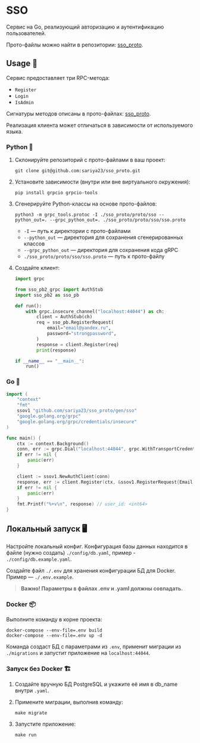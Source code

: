 # SSO

Сервис на Go, реализующий авторизацию и аутентификацию пользователей.

Прото-файлы можно найти в репозитории: [sso_proto](https://github.com/sariya23/sso_proto).

## Usage 📖

Сервис предоставляет три RPC-метода:

- `Register`
- `Login`
- `IsAdmin`

Сигнатуры методов описаны в прото-файлах: [sso_proto](https://github.com/sariya23/sso_proto).

Реализация клиента может отличаться в зависимости от используемого языка.

### Python 🐍

1. Склонируйте репозиторий с прото-файлами в ваш проект:
    
    ```shell
    git clone git@github.com:sariya23/sso_proto.git
    ```

2. Установите зависимости (внутри или вне виртуального окружения):

    ```shell
    pip install grpcio grpcio-tools
    ```

3. Сгенерируйте Python-классы на основе прото-файлов:
    ```shell
    python3 -m grpc_tools.protoc -I ./sso_proto/proto/sso --python_out=. --grpc_python_out=. ./sso_proto/proto/sso/sso.proto
    ```
    - `-I` — путь к директории с прото-файлами
    - `--python_out` — директория для сохранения сгенерированных классов
    - `--grpc_python_out` — директория для сохранения кода gRPC
    - `./sso_proto/proto/sso/sso.proto` — путь к прото-файлу

4. Создайте клиент:
    ```py
    import grpc

    from sso_pb2_grpc import AuthStub
    import sso_pb2 as sso_pb

    def run():
        with grpc.insecure_channel("localhost:44044") as ch:
            client = AuthStub(ch)
            req = sso_pb.RegisterRequest(
                email="email@yandex.ru",
                password="strongpassword",
            )
            response = client.Register(req)
            print(response)

    if __name__ == "__main__":
        run()
    ```

### Go 🚀

```go
import (
    "context"
    "fmt"
    ssov1 "github.com/sariya23/sso_proto/gen/sso"
    "google.golang.org/grpc"
    "google.golang.org/grpc/credentials/insecure"
)

func main() {
    ctx := context.Background()
    conn, err := grpc.Dial("localhost:44044", grpc.WithTransportCredentials(insecure.NewCredentials()))
    if err != nil {
        panic(err)
    }

    client := ssov1.NewAuthClient(conn)
    response, err := client.Register(ctx, &ssov1.RegisterRequest{Email: "email@yandex.ru", Password: "password"})
    if err != nil {
        panic(err)
    }
    fmt.Printf("%+v\n", response) // user_id: <int64>
}
```

## Локальный запуск 🖥️
Настройте локальный конфиг. Конфигурация базы данных находится в файле (нужно создать) `./config/db.yaml`, пример - `./config/db.example.yaml`.

Создайте файл `./.env` для хранения конфигурации БД для Docker. Пример — `./.env.example`.

> **Важно! Параметры в файлах .env и .yaml должны совпадать.**

### Docker 📦
Выполните команду в корне проекта:
```shell
docker-compose --env-file=.env build 
docker-compose --env-file=.env up -d
```
Команда создаст БД с параметрами из `.env`, применит миграции из `./migrations` и запустит приложение на `localhost:44044`.

### Запуск без Docker 🏗️
1. Создайте вручную БД PostgreSQL и укажите её имя в db_name внутри `.yaml`.

2. Примените миграции, выполнив команду:
    ```shell
    make migrate
    ```

3. Запустите приложение:
    ```shell
    make run
    ```